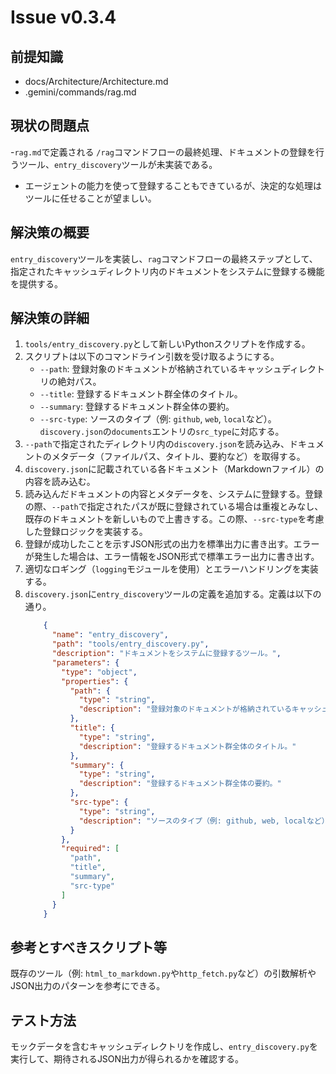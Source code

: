 # Issue v0.3.4

## 前提知識
- docs/Architecture/Architecture.md
- .gemini/commands/rag.md

## 現状の問題点
-`rag.md`で定義される `/rag`コマンドフローの最終処理、ドキュメントの登録を行うツール、`entry_discovery`ツールが未実装である。
- エージェントの能力を使って登録することもできているが、決定的な処理はツールに任せることが望ましい。

## 解決策の概要
`entry_discovery`ツールを実装し、`rag`コマンドフローの最終ステップとして、指定されたキャッシュディレクトリ内のドキュメントをシステムに登録する機能を提供する。

## 解決策の詳細
1.  `tools/entry_discovery.py`として新しいPythonスクリプトを作成する。
2.  スクリプトは以下のコマンドライン引数を受け取るようにする。
    - `--path`: 登録対象のドキュメントが格納されているキャッシュディレクトリの絶対パス。
    - `--title`: 登録するドキュメント群全体のタイトル。
    - `--summary`: 登録するドキュメント群全体の要約。
    - `--src-type`: ソースのタイプ（例: `github`, `web`, `local`など）。`discovery.json`の`documents`エントリの`src_type`に対応する。
3.  `--path`で指定されたディレクトリ内の`discovery.json`を読み込み、ドキュメントのメタデータ（ファイルパス、タイトル、要約など）を取得する。
4.  `discovery.json`に記載されている各ドキュメント（Markdownファイル）の内容を読み込む。
5.  読み込んだドキュメントの内容とメタデータを、システムに登録する。登録の際、`--path`で指定されたパスが既に登録されている場合は重複とみなし、既存のドキュメントを新しいもので上書きする。この際、`--src-type`を考慮した登録ロジックを実装する。
6.  登録が成功したことを示すJSON形式の出力を標準出力に書き出す。エラーが発生した場合は、エラー情報をJSON形式で標準エラー出力に書き出す。
7.  適切なロギング（`logging`モジュールを使用）とエラーハンドリングを実装する。
8.  `discovery.json`に`entry_discovery`ツールの定義を追加する。定義は以下の通り。
    ```json
        {
          "name": "entry_discovery",
          "path": "tools/entry_discovery.py",
          "description": "ドキュメントをシステムに登録するツール。",
          "parameters": {
            "type": "object",
            "properties": {
              "path": {
                "type": "string",
                "description": "登録対象のドキュメントが格納されているキャッシュディレクトリの絶対パス。"
              },
              "title": {
                "type": "string",
                "description": "登録するドキュメント群全体のタイトル。"
              },
              "summary": {
                "type": "string",
                "description": "登録するドキュメント群全体の要約。"
              },
              "src-type": {
                "type": "string",
                "description": "ソースのタイプ（例: github, web, localなど）。"
              }
            },
            "required": [
              "path",
              "title",
              "summary",
              "src-type"
            ]
          }
        }
    ```

## 参考とすべきスクリプト等
既存のツール（例: `html_to_markdown.py`や`http_fetch.py`など）の引数解析やJSON出力のパターンを参考にできる。

## テスト方法
モックデータを含むキャッシュディレクトリを作成し、`entry_discovery.py`を実行して、期待されるJSON出力が得られるかを確認する。
